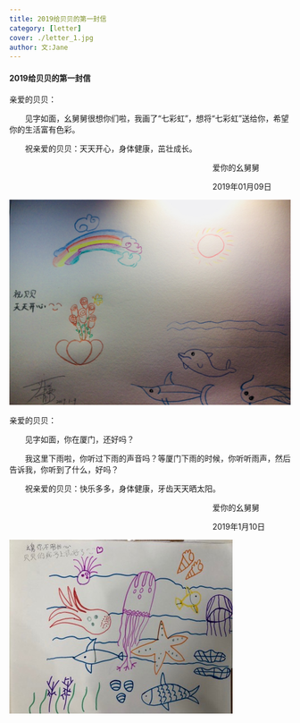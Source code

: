 ```yaml
---
title: 2019给贝贝的第一封信
category: [letter]
cover: ./letter_1.jpg
author: 文:Jane
---
```


#### 2019给贝贝的第一封信

亲爱的贝贝：

&emsp;&emsp;见字如面，幺舅舅很想你们啦，我画了“七彩虹”，想将“七彩虹”送给你，希望你的生活富有色彩。

&emsp;&emsp;祝亲爱的贝贝：天天开心，身体健康，茁壮成长。

&emsp;&emsp;&emsp;&emsp;&emsp;&emsp;&emsp;&emsp;&emsp;&emsp;&emsp;&emsp;&emsp;&emsp;&emsp;&emsp;&emsp;&emsp;&emsp;&emsp;&emsp;&emsp;&emsp;&emsp;&emsp;&emsp;爱你的幺舅舅

&emsp;&emsp;&emsp;&emsp;&emsp;&emsp;&emsp;&emsp;&emsp;&emsp;&emsp;&emsp;&emsp;&emsp;&emsp;&emsp;&emsp;&emsp;&emsp;&emsp;&emsp;&emsp;&emsp;&emsp;&emsp;&emsp;2019年01月09日

![2019给贝贝的第一副画](./letter_1.jpg)

亲爱的贝贝：

&emsp;&emsp;见字如面，你在厦门，还好吗？

&emsp;&emsp;我这里下雨啦，你听过下雨的声音吗？等厦门下雨的时候，你听听雨声，然后告诉我，你听到了什么，好吗？

&emsp;&emsp;祝亲爱的贝贝：快乐多多，身体健康，牙齿天天晒太阳。

&emsp;&emsp;&emsp;&emsp;&emsp;&emsp;&emsp;&emsp;&emsp;&emsp;&emsp;&emsp;&emsp;&emsp;&emsp;&emsp;&emsp;&emsp;&emsp;&emsp;&emsp;&emsp;&emsp;&emsp;&emsp;&emsp;爱你的幺舅舅

&emsp;&emsp;&emsp;&emsp;&emsp;&emsp;&emsp;&emsp;&emsp;&emsp;&emsp;&emsp;&emsp;&emsp;&emsp;&emsp;&emsp;&emsp;&emsp;&emsp;&emsp;&emsp;&emsp;&emsp;&emsp;&emsp;2019年1月10日

![贝贝第二天画给我的海底世界](./letter_s.jpg)
